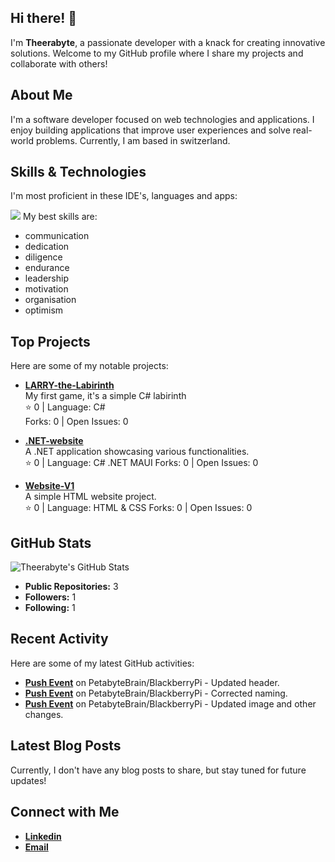 ## Hi there! 👋

I'm **Theerabyte**, a passionate developer with a knack for creating innovative solutions. Welcome to my GitHub profile where I share my projects and collaborate with others!

## About Me

I'm a software developer focused on web technologies and applications. I enjoy building applications that improve user experiences and solve real-world problems. Currently, I am based in switzerland.

## Skills & Technologies
I'm most proficient in these IDE's, languages and apps:

<img src="https://skillicons.dev/icons?i=discord,instagram,linkedin,github,gitlab,git,eclipse,figma,gamemakerstudio,cs,dotnet,docker,kubernetes,html,css,js,php,java,linux,mysql,mongodb,redis,sqlite,powershell,raspberrypi,react,vite,visualstudio,vscode,windows">
My best skills are:

- communication
- dedication
- diligence
- endurance
- leadership
- motivation
- organisation
- optimism

## Top Projects

Here are some of my notable projects:

- [**LARRY-the-Labirinth**](https://github.com/Theerabyte/LARRY-the-labyrinth)  
  My first game, it's a simple C# labirinth  
  ⭐ 0 | Language: C# <br />
  Forks: 0 | Open Issues: 0  
  
- [**.NET-website**](https://github.com/Theerabyte/.NET-website)  
  A .NET application showcasing various functionalities.  
  ⭐ 0 | Language: C# .NET MAUI 
  Forks: 0 | Open Issues: 0  

- [**Website-V1**](https://github.com/Theerabyte/Website-V1)  
  A simple HTML website project.  
  ⭐ 0 | Language: HTML & CSS
  Forks: 0 | Open Issues: 0  

## GitHub Stats

![Theerabyte's GitHub Stats](https://github-readme-stats.vercel.app/api?username=Theerabyte&show_icons=true&count_private=true&theme=radical)

- **Public Repositories:** 3  
- **Followers:** 1  
- **Following:** 1

## Recent Activity

Here are some of my latest GitHub activities:
  
- **[Push Event](https://github.com/PetabyteBrain/BlackberryPi/commit/3b62682a0a8cfd344c80a7472075a0e236c503c3)** on PetabyteBrain/BlackberryPi - Updated header.  
- **[Push Event](https://github.com/PetabyteBrain/BlackberryPi/commit/975a97ced3beb3f65c389010f28d2f174c48a823)** on PetabyteBrain/BlackberryPi - Corrected naming.  
- **[Push Event](https://github.com/PetabyteBrain/BlackberryPi/commit/16f76577a4a101cdfb89b7492ac294244d7810b6)** on PetabyteBrain/BlackberryPi - Updated image and other changes.

## Latest Blog Posts

Currently, I don't have any blog posts to share, but stay tuned for future updates!

## Connect with Me

- **[Linkedin](https://www.linkedin.com/in/naomi-b%C3%A4chler/)**
- **[Email](mailto:naomi.baechler@protonmail.com)**
